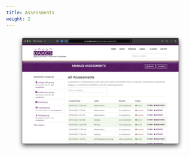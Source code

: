 ```yaml
---
title: Assessments
weight: 2
---
```



<center><img src="/images/screenshot_admin_manage_assessments.png" alt="Admin Manage Assessments" width="90%" /></center>
